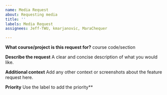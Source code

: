```yaml
---
name: Media Request
about: Requesting media
title: ''
labels: Media Request
assignees: Jeff-TWU, kmarjanovic, MaraChequer

---
```


**What course/project is this request for?**
course code/section

**Describe the request**
A clear and concise description of what you would like.

**Additional context**
Add any other context or screenshots about the feature request here.

**Priority**
Use the label to add the priority**
